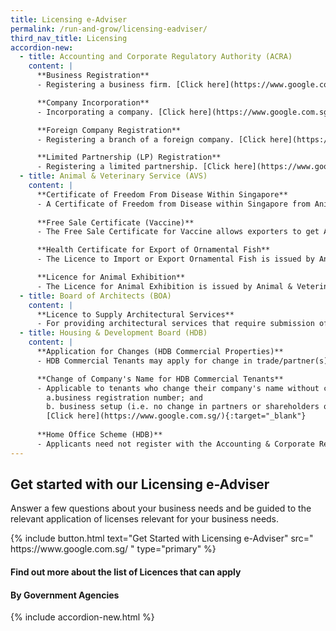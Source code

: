 ```yaml
---
title: Licensing e-Adviser
permalink: /run-and-grow/licensing-eadviser/
third_nav_title: Licensing
accordion-new:
  - title: Accounting and Corporate Regulatory Authority (ACRA)
    content: |
      **Business Registration**
      - Registering a business firm. [Click here](https://www.google.com.sg/){:target="_blank"}

      **Company Incorporation**
      - Incorporating a company. [Click here](https://www.google.com.sg/){:target="_blank"}

      **Foreign Company Registration**
      - Registering a branch of a foreign company. [Click here](https://www.google.com.sg/){:target="_blank"}

      **Limited Partnership (LP) Registration**
      - Registering a limited partnership. [Click here](https://www.google.com.sg/){:target="_blank"}
  - title: Animal & Veterinary Service (AVS)
    content: |
      **Certificate of Freedom From Disease Within Singapore**
      - A Certificate of Freedom from Disease within Singapore from Animal & Veterinary Service will be required if the country to which you intend to export animal/bird products requires certification that Singapore is free from specific animal disease(s) of concern, to facilitate the export. [Click here](https://www.google.com.sg/){:target="_blank"}
      
      **Free Sale Certificate (Vaccine)**
      - The Free Sale Certificate for Vaccine allows exporters to get Animal & Veterinary Service endorsement for their vaccine intended for export. [Click here](https://www.google.com.sg/){:target="_blank"}

      **Health Certificate for Export of Ornamental Fish**
      - The Licence to Import or Export Ornamental Fish is issued by Animal & Veterinary Service to traders who wishes to import, export or transship ornamental fish. [Click here](https://www.google.com.sg/){:target="_blank"}

      **Licence for Animal Exhibition**
      - The Licence for Animal Exhibition is issued by Animal & Veterinary Service to use a premise for animal display, exhibition, performance or distribution. [Click here](https://www.google.com.sg/){:target="_blank"}
  - title: Board of Architects (BOA)
    content: |
      **Licence to Supply Architectural Services**
      - For providing architectural services that require submission of plans and certificates to authorities regulating buildings. [Click here](https://www.google.com.sg/){:target="_blank"}
  - title: Housing & Development Board (HDB)
    content: |
      **Application for Changes (HDB Commercial Properties)**
      - HDB Commercial Tenants may apply for change in trade/partner(s)/business mode, transfer, assignment or renting out their properties. HDB Commercial Owners may apply for renting out their living quarters. [Click here](https://www.google.com.sg/){:target="_blank"}

      **Change of Company's Name for HDB Commercial Tenants**
      - Applicable to tenants who change their company's name without change of:
        a.business registration number; and
        b. business setup (i.e. no change in partners or shareholders or their respective shareholdings)
        [Click here](https://www.google.com.sg/){:target="_blank"}
      
      **Home Office Scheme (HDB)**
      - Applicants need not register with the Accounting & Corporate RegulApplicants need not register with the Accounting & Corporate Regulatory Authority (ACRA) first to apply for the Home Office Scheme (HOS). HDB's Home Office Scheme is applicable for HDB residential flats and living quarters of the HDB commercial property. [Click here](https://www.google.com.sg/){:target="_blank"}
---
```


## Get started with our Licensing e-Adviser
Answer a few questions about your business needs and be guided to the relevant application of licenses relevant for your business needs.  

<p>
{% include button.html text="Get Started with Licensing e-Adviser" src="
https://www.google.com.sg/
" type="primary" %}
</p>

#### Find out more about the list of Licences that can apply

#### By Government Agencies

{% include accordion-new.html %}




